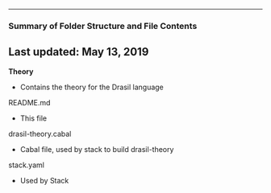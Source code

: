 --------------------------------------------------
### Summary of Folder Structure and File Contents
Last updated: May 13, 2019
--------------------------------------------------

**Theory**
  - Contains the theory for the Drasil language
 
README.md
  - This file

drasil-theory.cabal
  - Cabal file, used by stack to build drasil-theory

stack.yaml
  - Used by Stack